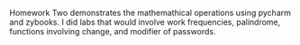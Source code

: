 Homework Two demonstrates the mathemathical operations using pycharm and zybooks. I did labs that would involve work frequencies, palindrome, functions involving change, and modifier of passwords. 
